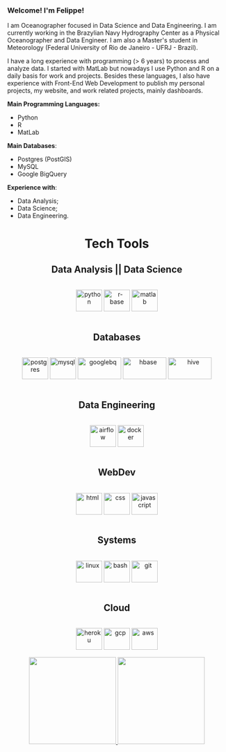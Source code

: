 ### Welcome! I'm Felippe!

I am Oceanographer focused in Data Science and Data Engineering. I am currently working in the Brazylian Navy Hydrography Center as a Physical Oceanographer and Data Engineer. I am also a Master's student in Meteorology (Federal University of Rio de Janeiro - UFRJ - Brazil).

I have a long experience with programming (> 6 years) to process and analyze data. I started with MatLab but nowadays I use Python and R on a daily basis for work and projects. Besides these languages, I also have experience with Front-End Web Development to publish my personal projects, my website, and work related projects, mainly dashboards.   

**Main Programming Languages:**

- Python
- R
- MatLab

**Main Databases**:

- Postgres (PostGIS)
- MySQL
- Google BigQuery

**Experience with**:

- Data Analysis;
- Data Science;
- Data Engineering.


<div>
  <h1 align="center">Tech Tools</h1>
  <h2 align="center">Data Analysis || Data Science</h2>
    <div align="center"><br>
         <img align="center" alt="python"  height="50" width="60" src="https://cdn.jsdelivr.net/gh/devicons/devicon/icons/python/python-original-wordmark.svg" />
   <img align="center" alt="r-base"  height="50" width="60" src="https://cdn.jsdelivr.net/gh/devicons/devicon/icons/r/r-original.svg" />
   <img align="center" alt="matlab"  height="50" width="60" src="https://cdn.jsdelivr.net/gh/devicons/devicon/icons/matlab/matlab-original.svg" />
     </div><br>
  <h2 align="center">Databases</h2>
  <div align="center"><br>
     <img align="center" alt="postgres"  height="50" width="60" src="https://cdn.jsdelivr.net/gh/devicons/devicon/icons/postgresql/postgresql-original-wordmark.svg" />
   <img align="center" alt="mysql"  height="50" width="60" src="https://cdn.jsdelivr.net/gh/devicons/devicon/icons/mysql/mysql-original-wordmark.svg"/>
   <img align="center" alt="googlebq"  height="50" width="100" src="https://www.vectorlogo.zone/logos/google_bigquery/google_bigquery-ar21.svg"/>
   <img align="center" alt="hbase"  height="50" width="100" src="https://cdn.worldvectorlogo.com/logos/apache-hbase-logo.svg"/>
   <img align="center" alt="hive"  height="50" width="100" src="https://www.vectorlogo.zone/logos/apache_hive/apache_hive-ar21.svg"/>
    </div><br>
      <h2 align="center">Data Engineering</h2>
  <div align="center"><br>
     <img align="center" alt="airflow"  height="50" width="60" src="https://www.svgrepo.com/show/353380/airflow.svg" />
   <img align="center" alt="docker"  height="50" width="60" src="https://cdn.worldvectorlogo.com/logos/docker.svg"/>
    </div><br>
  <h2 align="center">WebDev</h2>
  <!--   web -->
  <div align="center"><br>
   <img align="center" alt="html"  height="50" width="60" src="https://cdn.jsdelivr.net/gh/devicons/devicon/icons/html5/html5-original-wordmark.svg" />
   <img align="center" alt="css"  height="50" width="60" src="https://cdn.jsdelivr.net/gh/devicons/devicon/icons/css3/css3-original-wordmark.svg" />
   <img align="center" alt="javascript"  height="50" width="60" src="https://cdn.jsdelivr.net/gh/devicons/devicon/icons/javascript/javascript-original.svg" />
    </div><br>
  <h2 align="center">Systems</h2>
  <div align="center"><br>
    <img align="center" alt="linux"  height="50" width="60" src="https://cdn.jsdelivr.net/gh/devicons/devicon/icons/linux/linux-original.svg" />
  <img align="center" alt="bash"  height="50" width="60" src="https://cdn.jsdelivr.net/gh/devicons/devicon/icons/bash/bash-original.svg" />
  <img align="center" alt="git"  height="50" width="60" src="https://cdn.jsdelivr.net/gh/devicons/devicon/icons/git/git-original-wordmark.svg" />
  </div><br>
    <h2 align="center">Cloud</h2>
  <div align="center"><br>
   <img align="center" alt="heroku"  height="50" width="60" src="https://cdn.jsdelivr.net/gh/devicons/devicon/icons/heroku/heroku-original-wordmark.svg" />
  <img align="center" alt="gcp"  height="50" width="60" src="https://cdn.jsdelivr.net/gh/devicons/devicon/icons/googlecloud/googlecloud-original-wordmark.svg" />
  <img align="center" alt="aws"  height="50" width="60" src="https://cdn.jsdelivr.net/gh/devicons/devicon/icons/amazonwebservices/amazonwebservices-original-wordmark.svg" />
  </div><br>
</div>

<div align="center">
  <a href="https://github.com/ocfgaldino">
    <img height="200em" src="https://github-readme-stats.vercel.app/api?username=ocfgaldino&count_private=true&include_all_commits=true&show_icons=true&theme=dark&hide_border=false&show_owner=true"/>
    <img height="200em" src="https://github-readme-stats.vercel.app/api/top-langs/?username=ocfgaldino&theme=dark&hide_border=false&&layout=compact&langs_count=10&&exclude_repo=ocfgaldino.github.io"/>
  </a>
</div>
